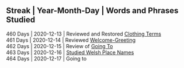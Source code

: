 ## Streak | Year-Month-Day | Words and Phrases Studied <br>
460 Days | 2020-12-13 | Reviewed and Restored [Clothing Terms](https://github.com/EO4wellness/T-I-L/blob/main/polyglot/gales/clothing.md)<br>
461 Days | 2020-12-14 | Reviewed [Welcome-Greeting](https://github.com/EO4wellness/T-I-L/blob/main/polyglot/gales/welcome.md) <br>
462 Days | 2020-12-15 | Review of [Going To](https://github.com/EO4wellness/T-I-L/blob/main/polyglot/gales/going-to.md) <br>
463 Days | 2020-12-16 | [Studied Welsh Place Names](https://github.com/EO4wellness/T-I-L/blob/main/polyglot/gales/Castle-2/Places.MD)<br>
464 Days | 2020-12-17 | Going to<br>
